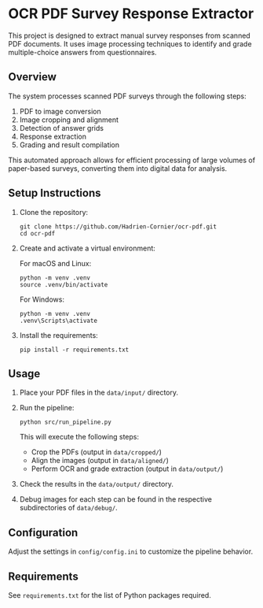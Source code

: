 # OCR PDF Survey Response Extractor

This project is designed to extract manual survey responses from scanned PDF documents. It uses image processing techniques to identify and grade multiple-choice answers from questionnaires.

## Overview

The system processes scanned PDF surveys through the following steps:
1. PDF to image conversion
2. Image cropping and alignment
3. Detection of answer grids
4. Response extraction
5. Grading and result compilation

This automated approach allows for efficient processing of large volumes of paper-based surveys, converting them into digital data for analysis.

## Setup Instructions

1. Clone the repository:
   ```
   git clone https://github.com/Hadrien-Cornier/ocr-pdf.git
   cd ocr-pdf
   ```

2. Create and activate a virtual environment:

   For macOS and Linux:
   ```
   python -m venv .venv
   source .venv/bin/activate
   ```

   For Windows:
   ```
   python -m venv .venv
   .venv\Scripts\activate
   ```

3. Install the requirements:
   ```
   pip install -r requirements.txt
   ```

## Usage

1. Place your PDF files in the `data/input/` directory.

2. Run the pipeline:
   ```
   python src/run_pipeline.py
   ```

   This will execute the following steps:
   - Crop the PDFs (output in `data/cropped/`)
   - Align the images (output in `data/aligned/`)
   - Perform OCR and grade extraction (output in `data/output/`)

3. Check the results in the `data/output/` directory.

4. Debug images for each step can be found in the respective subdirectories of `data/debug/`.

## Configuration

Adjust the settings in `config/config.ini` to customize the pipeline behavior.

## Requirements

See `requirements.txt` for the list of Python packages required.
